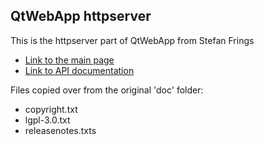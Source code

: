 ## QtWebApp httpserver ##

This is the httpserver part of QtWebApp from Stefan Frings

  - [Link to the main page](http://stefanfrings.de/qtwebapp/index-en.html)
  - [Link to API documentation](http://stefanfrings.de/qtwebapp/api/index.html)

Files copied over from the original 'doc' folder:

  - copyright.txt
  - lgpl-3.0.txt
  - releasenotes.txts
